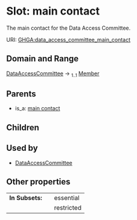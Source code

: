 
# Slot: main contact


The main contact for the Data Access Committee.

URI: [GHGA:data_access_committee_main_contact](https://w3id.org/GHGA/data_access_committee_main_contact)


## Domain and Range

[DataAccessCommittee](DataAccessCommittee.md) &#8594;  <sub>1..1</sub> [Member](Member.md)

## Parents

 *  is_a: [main contact](main_contact.md)

## Children


## Used by

 * [DataAccessCommittee](DataAccessCommittee.md)

## Other properties

|  |  |  |
| --- | --- | --- |
| **In Subsets:** | | essential |
|  | | restricted |

